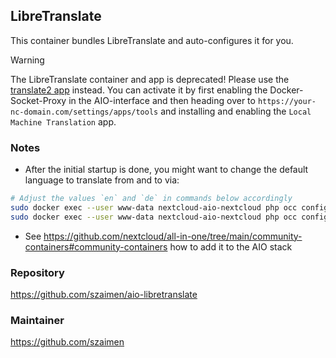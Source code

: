 ## LibreTranslate
This container bundles LibreTranslate and auto-configures it for you.

> [!WARNING]
> The LibreTranslate container and app is deprecated!
> Please use the [translate2 app](https://apps.nextcloud.com/apps/translate2) instead.
> You can activate it by first enabling the Docker-Socket-Proxy in the AIO-interface and then heading over to `https://your-nc-domain.com/settings/apps/tools` and installing and enabling the `Local Machine Translation` app.

### Notes
- After the initial startup is done, you might want to change the default language to translate from and to via:
```bash
# Adjust the values `en` and `de` in commands below accordingly
sudo docker exec --user www-data nextcloud-aio-nextcloud php occ config:app:set integration_libretranslate from_lang --value="en"
sudo docker exec --user www-data nextcloud-aio-nextcloud php occ config:app:set integration_libretranslate to_lang --value="de"
```
- See https://github.com/nextcloud/all-in-one/tree/main/community-containers#community-containers how to add it to the AIO stack

### Repository
https://github.com/szaimen/aio-libretranslate

### Maintainer
https://github.com/szaimen
